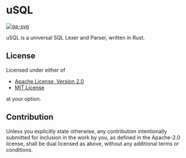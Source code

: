 # uSQL

[![ga-svg]][ga-url]

[ga-svg]: https://github.com/koushiro/usql/workflows/Test/badge.svg
[ga-url]: https://github.com/koushiro/usql/actions

uSQL is a universal SQL Lexer and Parser, written in Rust.

## License

Licensed under either of

- [Apache License, Version 2.0](LICENSE-APACHE)
- [MIT License](LICENSE-MIT)

at your option.

## Contribution

Unless you explicitly state otherwise, any contribution intentionally submitted
for inclusion in the work by you, as defined in the Apache-2.0 license, shall be
dual licensed as above, without any additional terms or conditions.
